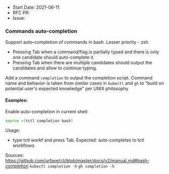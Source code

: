 - Start Date: 2021-06-11
- RFC PR:
- Issue:

### Commands auto-completion
Support auto-completion of commands in bash. Lesser priority - zsh.

- Pressing Tab when a command/flag is partially typed and there is only one candidate should auto-complete it.
- Pressing Tab when there are multiple candidates should output the candidates and allow to continue typing.

Add a command `completion` to output the completion script. Command name and behavior is taken from similar cases in `kubectl` and `gh` to "build on potential user's expected knowledge" per UNIX philosophy

#### Examples:

Enable auto-completion in current shell:
``` bash
source <(tctl completion bash)
```

Usage:
- type tctl workf and press Tab.
Expected: auto-completes to tctl workflows

Sources:
https://github.com/urfave/cli/blob/master/docs/v2/manual.md#bash-completion
`kubectl completion -h`
`gh completion -h`
